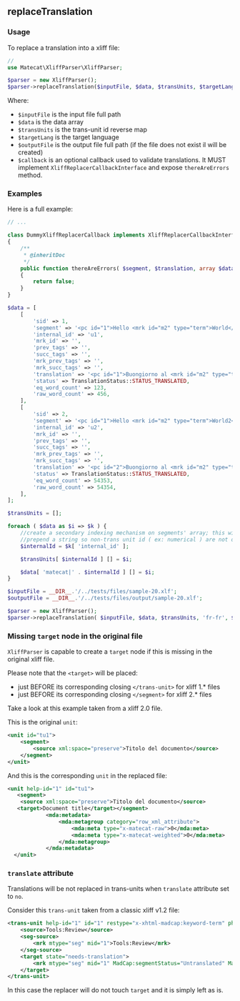 ## replaceTranslation

### Usage

To replace a translation into a xliff file:

```php
//
use Matecat\XliffParser\XliffParser;

$parser = new XliffParser();
$parser->replaceTranslation($inputFile, $data, $transUnits, $targetLang, $outputFile, $callback);
```

Where:

* `$inputFile` is the input file full path
* `$data` is the data array
* `$transUnits` is the trans-unit id reverse map
* `$targetLang` is the target language
* `$outputFile` is the output file full path (if the file does not exist il will be created)
* `$callback` is an optional callback used to validate translations. It MUST implement `XliffReplacerCallbackInterface` and expose `thereAreErrors` method.

### Examples

Here is a full example:

```php
// ...

class DummyXliffReplacerCallback implements XliffReplacerCallbackInterface
{
    /**
     * @inheritDoc
     */
    public function thereAreErrors( $segment, $translation, array $dataRefMap = [] )
    {
        return false;
    }
}

$data = [
    [
        'sid' => 1,
        'segment' => '<pc id="1">Hello <mrk id="m2" type="term">World</mrk> !</pc>',
        'internal_id' => 'u1',
        'mrk_id' => '',
        'prev_tags' => '',
        'succ_tags' => '',
        'mrk_prev_tags' => '',
        'mrk_succ_tags' => '',
        'translation' => '<pc id="1">Buongiorno al <mrk id="m2" type="term">Mondo</mrk> !</pc>',
        'status' => TranslationStatus::STATUS_TRANSLATED,
        'eq_word_count' => 123,
        'raw_word_count' => 456,
    ],
    [
        'sid' => 2,
        'segment' => '<pc id="1">Hello <mrk id="m2" type="term">World2</mrk> !</pc>',
        'internal_id' => 'u2',
        'mrk_id' => '',
        'prev_tags' => '',
        'succ_tags' => '',
        'mrk_prev_tags' => '',
        'mrk_succ_tags' => '',
        'translation' => '<pc id="2">Buongiorno al <mrk id="m2" type="term">Mondo2</mrk> !</pc>',
        'status' => TranslationStatus::STATUS_TRANSLATED,
        'eq_word_count' => 54353,
        'raw_word_count' => 54354,
    ],
];

$transUnits = [];

foreach ( $data as $i => $k ) {
    //create a secondary indexing mechanism on segments' array; this will be useful
    //prepend a string so non-trans unit id ( ex: numerical ) are not overwritten
    $internalId = $k[ 'internal_id' ];

    $transUnits[ $internalId ] [] = $i;

    $data[ 'matecat|' . $internalId ] [] = $i;
}

$inputFile = __DIR__.'/../tests/files/sample-20.xlf';
$outputFile = __DIR__.'/../tests/files/output/sample-20.xlf';

$parser = new XliffParser();
$parser->replaceTranslation( $inputFile, $data, $transUnits, 'fr-fr', $outputFile, new DummyXliffReplacerCallback() );
```

### Missing `target` node in the original file

`XliffParser` is capable to create a `target` node if this is missing in the original xliff file.
  
Please note that the `<target>` will be placed:
 
- just BEFORE its corresponding closing `</trans-unit>` for xliff 1.* files
- just BEFORE its corresponding closing `</segment>` for xliff 2.* files

Take a look at this example taken from a xliff 2.0 file.

This is the original `unit`:

```xml
<unit id="tu1">
    <segment>
        <source xml:space="preserve">Titolo del documento</source>
    </segment>
</unit>
```

And this is the corresponding `unit` in the replaced file:

```xml
<unit help-id="1" id="tu1">
   <segment>
    <source xml:space="preserve">Titolo del documento</source>
   <target>Document title</target></segment>
            <mda:metadata>
                <mda:metagroup category="row_xml_attribute">
                    <mda:meta type="x-matecat-raw">0</mda:meta>
                    <mda:meta type="x-matecat-weighted">0</mda:meta>
                </mda:metagroup>
            </mda:metadata>
  </unit>
```

### `translate` attribute

Translations will be not replaced in trans-units when `translate` attribute set to `no`.

Consider this `trans-unit` taken from a classic xliff v1.2 file:

```xml
<trans-unit help-id="1" id="1" restype="x-xhtml-madcap:keyword-term" phase-name="pretrans" translate="no">
	<source>Tools:Review</source>
	<seg-source>
		<mrk mtype="seg" mid="1">Tools:Review</mrk>
	</seg-source>
	<target state="needs-translation">
		<mrk mtype="seg" mid="1" MadCap:segmentStatus="Untranslated" MadCap:matchPercent="0"/>
	</target>
</trans-unit>
```

In this case the replacer will do not touch `target` and it is simply left as is.